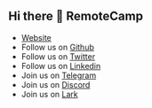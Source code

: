 ## Hi there 👋 RemoteCamp

- [Website](https://beta.remote.camp)
- Follow us on [Github](https://github.com/remote-camps)
- Follow us on [Twitter](https://twitter.com/remote_camp)
- Follow us on [Linkedin](https://www.linkedin.com/company/remote-camp)
- Join us on [Telegram](https://t.me/remote_camp)
- Join us on [Discord](https://discord.gg/remotecamp)
- Join us on [Lark](https://applink.larksuite.com/client/chat/chatter/add_by_link?link_token=1c2t32e9-fc9f-4c93-9301-6762deff33cl)

